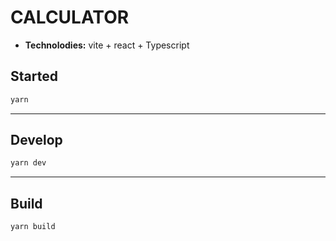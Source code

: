 # CALCULATOR

- **Technolodies:** vite + react + Typescript

## Started
```bash
yarn
```

---
## Develop
```bash
yarn dev
```

---
## Build
```bash
yarn build
```